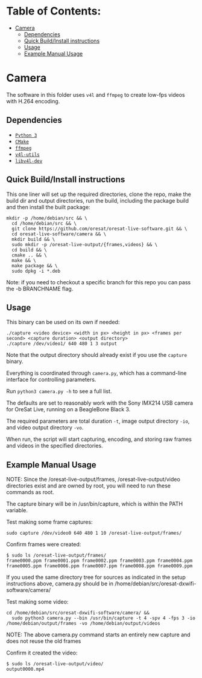 # Table of Contents:
- [Camera](#camera)
  - [Dependencies](#dependencies)
  - [Quick Build/Install instructions](#quick-buildinstall-instructions)
  - [Usage](#usage)
  - [Example Manual Usage](#example-manual-usage)

# Camera

The software in this folder uses `v4l` and `ffmpeg` to create low-fps videos with H.264 encoding.

## Dependencies

- [`Python 3`](https://www.python.org/)
- [`CMake`](https://cmake.org/)
- [`ffmpeg`](https://ffmpeg.org/)
- [`v4l-utils`](https://www.linuxtv.org/wiki/index.php/V4l-utils)
- [`libv4l-dev`](https://packages.debian.org/sid/libv4l-dev)


## Quick Build/Install instructions

This one liner will set up the required directories, clone the repo, make the build dir and output directories, run the build, including the package build and then install the built package:

```
mkdir -p /home/debian/src && \
  cd /home/debian/src && \
  git clone https://github.com/oresat/oresat-live-software.git && \
  cd oresat-live-software/camera && \
  mkdir build && \
  sudo mkdir -p /oresat-live-output/{frames,videos} && \
  cd build && \
  cmake .. && \
  make && \
  make package && \
  sudo dpkg -i *.deb
```
Note: if you need to checkout a specific branch for this repo you can pass the -b BRANCHNAME flag.

## Usage

This binary can be used on its own if needed:

```
./capture <video device> <width in px> <height in px> <frames per second> <capture duration> <output directory>
./capture /dev/video1/ 640 480 1 3 output
```

Note that the output directory should already exist if you use the `capture` binary.

Everything is coordinated through `camera.py`, which has a command-line interface for controlling parameters.

Run `python3 camera.py -h` to see a full list.

The defaults are set to reasonably work with the Sony IMX214 USB camera for OreSat Live, running on a BeagleBone Black 3.

The required parameters are total duration `-t`, image output directory `-io`, and video output directory `-vo`.

When run, the script will start capturing, encoding, and storing raw frames and videos in the specified directories.


## Example Manual Usage

NOTE: Since the /oresat-live-output/frames, /oresat-live-output/video directories exist and are owned by root, you will need to run these commands as root.

The capture binary will be in /usr/bin/capture, which is within the PATH variable.

Test making some frame captures:

```
sudo capture /dev/video0 640 480 1 10 /oresat-live-output/frames/
```

Confirm frames were created:

```
$ sudo ls /oresat-live-output/frames/
frame0000.ppm frame0001.ppm frame0002.ppm frame0003.ppm frame0004.ppm frame0005.ppm frame0006.ppm frame0007.ppm frame0008.ppm frame0009.ppm
```

If you used the same directory tree for sources as indicated in the setup instructions above, camera.py should be in /home/debian/src/oresat-dxwifi-software/camera/

Test making some video:

```
cd /home/debian/src/oresat-dxwifi-software/camera/ &&
  sudo python3 camera.py --bin /usr/bin/capture -t 4 -spv 4 -fps 3 -io /home/debian/output/frames -vo /home/debian/output/videos
```

NOTE: The above camera.py command starts an entirely new capture and does not reuse the old frames

Confirm it created the video:
```
$ sudo ls /oresat-live-output/video/
output0000.mp4
```
